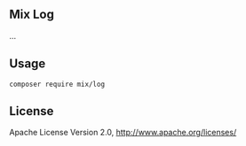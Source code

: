 ## Mix Log

...

## Usage

```
composer require mix/log
```

## License

Apache License Version 2.0, http://www.apache.org/licenses/
